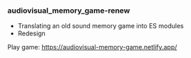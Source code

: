 ### audiovisual_memory_game-renew

- Translating an old sound memory game into ES modules
- Redesign

Play game: https://audiovisual-memory-game.netlify.app/
